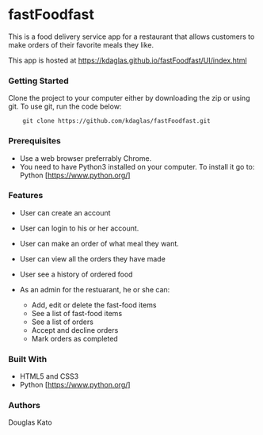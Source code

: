 # fastFoodfast

This is a food delivery service app for a restaurant that allows customers to make orders of their favorite meals they like.

This app is hosted at https://kdaglas.github.io/fastFoodfast/UI/index.html

### Getting Started

Clone the project to your computer either by downloading the zip or using git.
To use git, run the code below:
```
    git clone https://github.com/kdaglas/fastFoodfast.git
```

### Prerequisites

- Use a web browser preferrably Chrome.
- You need to have Python3 installed on your computer. To install it go to:
  Python [https://www.python.org/]

### Features

- User can create an account
- User can login to his or her account.
- User can make an order of what meal they want.
- User can view all the orders they have made
- User see a history of ordered food

- As an admin for the restuarant, he or she can:
    - Add, edit or delete the fast-food items
    - See a list of fast-food items
    - See a list of orders
    - Accept and decline orders
    - Mark orders as completed

### Built With

- HTML5 and CSS3
- Python [https://www.python.org/]

### Authors

Douglas Kato
